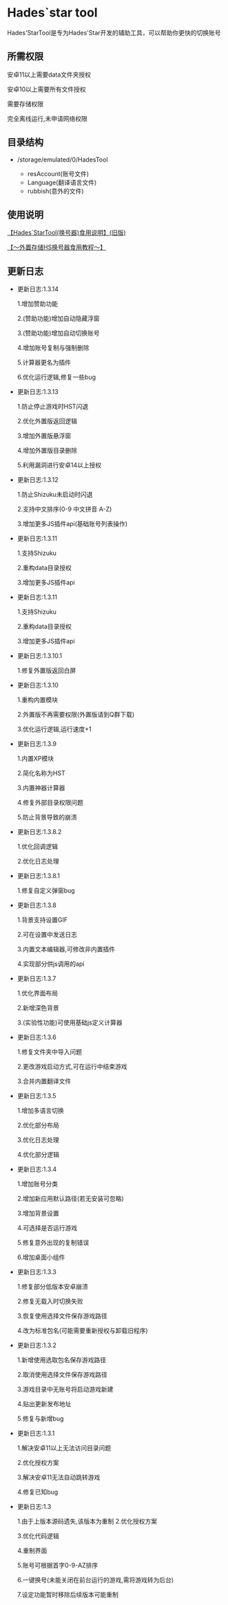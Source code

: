 # Hades`star tool

Hades'StarTool是专为Hades'Star开发的辅助工具，可以帮助你更快的切换账号

## 所需权限

安卓11以上需要data文件夹授权

安卓10以上需要所有文件授权

需要存储权限

完全离线运行,未申请网络权限

## 目录结构

- /storage/emulated/0/HadesTool

  - resAccount(账号文件)
  - Language(翻译语言文件)
  - rubbish(意外的文件)

##  使用说明

[【Hades`StarTool(换号器)食用说明】(旧版)](https://www.bilibili.com/video/BV1Yg41147Hm/?share_source=copy_web&vd_source=ce022a5957ae220f7de93c3d9a4dfba2)

[【～外置存储HS换号器食用教程～】](https://www.bilibili.com/video/BV14Z421p7cY/?share_source=copy_web&vd_source=ce022a5957ae220f7de93c3d9a4dfba2)
## 更新日志

- 更新日志:1.3.14

  1.增加赞助功能

  2.(赞助功能)增加自动隐藏浮窗

  3.(赞助功能)增加自动切换账号

  4.增加账号复制与强制删除

  5.计算器更名为插件

  6.优化运行逻辑,修复一些bug

- 更新日志:1.3.13

 	1.防止停止游戏时HST闪退

 	2.优化外置版返回逻辑

 	3.增加外置版悬浮窗

 	4.增加外置版目录删除

 	5.利用漏洞进行安卓14以上授权

- 更新日志:1.3.12

 	1.防止Shizuku未启动时闪退

 	2.支持中文排序(0-9 中文拼音 A-Z)

 	3.增加更多JS插件api(基础账号列表操作)

- 更新日志:1.3.11

  1.支持Shizuku

  2.重构data目录授权

  3.增加更多JS插件api

- 更新日志:1.3.11

  1.支持Shizuku

  2.重构data目录授权

  3.增加更多JS插件api

- 更新日志:1.3.10.1

  1.修复外置版返回白屏

- 更新日志:1.3.10

  1.重构内置模块

  2.外置版不再需要权限(外置版请到Q群下载)

  3.优化运行逻辑,运行速度+1

- 更新日志:1.3.9

  1.内置XP模块

  2.简化名称为HST

  3.内置神器计算器

  4.修复外部目录权限问题

  5.防止背景导致的崩溃

- 更新日志:1.3.8.2

  1.优化回调逻辑

  2.优化日志处理

- 更新日志:1.3.8.1

  1.修复自定义弹窗bug

- 更新日志:1.3.8

  1.背景支持设置GIF

  2.可在设置中发送日志

  3.内置文本编辑器,可修改非内置插件

  4.实现部分供js调用的api

- 更新日志:1.3.7

  1.优化界面布局

  2.新增深色背景

  3.(实验性功能)可使用基础js定义计算器

- 更新日志:1.3.6

  1.修复文件夹中导入问题

  2.更改游戏启动方式,可在运行中结束游戏

  3.合并内置翻译文件

- 更新日志:1.3.5

  1.增加多语言切换

  2.优化部分布局

  3.优化日志处理

  4.优化部分逻辑

- 更新日志:1.3.4

  1.增加账号分类

  2.增加新应用默认路径(若无安装可忽略)

  3.增加背景设置  

  4.可选择是否运行游戏  

  5.修复意外出现的复制错误

  6.增加桌面小组件  

- 更新日志:1.3.3

  1.修复部分低版本安卓崩溃

  2.修复无载入时切换失败

  3.恢复使用选择文件保存游戏路径

  4.改为标准包名(可能需要重新授权与卸载旧程序)

- 更新日志:1.3.2

  1.新增使用选取包名保存游戏路径

  2.取消使用选择文件保存游戏路径

  3.游戏目录中无账号将启动游戏新建

  4.贴出更新发布地址

  5.修复与新增bug

- 更新日志:1.3.1

  1.解决安卓11以上无法访问目录问题

  2.优化授权方案

  3.解决安卓11无法自动跳转游戏

  4.修复已知bug

- 更新日志:1.3

  1.由于上版本源码遗失,该版本为重制
  2.优化授权方案

  3.优化代码逻辑

  4.重制界面

  5.账号可根据首字0-9-AZ排序

  6.一键换号(未能关闭在前台运行的游戏,需将游戏转为后台)

  7.设定功能暂时移除后续版本可能重制